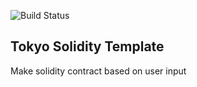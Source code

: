 ![Build Status](https://secure.travis-ci.org/Onther-Tech/tokyo-solidity-template.png?branch=master,staging,production)

## Tokyo Solidity Template
Make solidity contract based on user input
